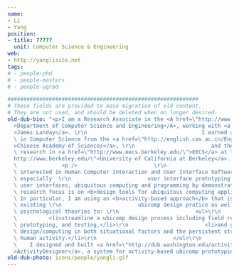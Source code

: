 ```yaml
---
name:
- Li
- Yang
position:
- title: ?????
  unit: Computer Science & Engineering
web:
- http://yanglisite.net
tags:
# - people-phd
# - people-masters
# - people-ugrad

############################################################
# These fields are provided to ease migration of old content.
# They are not used, and should be deleted when no longer desired.
old-dub-bio: "<p>I am a Research Associate in the <A href=\"http://www.cs.washington.edu/\"\
  >Department of Computer Science and Engineering</A>, working with <a href=\"http://www.cs.washington.edu/homes/landay\"\
  >James Landay</a>. \r\n                                    I earned a Ph.D. degree\
  \ in Computer Science from the <a href=\"http://english.cas.ac.cn/Eng2003/page/home.asp\"\
  >Chinese Academy of Sciences</a>, \r\n                        and then did my postdoctoral\
  \ research in <a href=\"http://www.eecs.berkeley.edu/\">EECS</a> at the <a href=\"\
  http://www.berkeley.edu/\">University of California at Berkeley</a>.           \
  \              <p />                        \r\n                        I am broadly\
  \ interested in Human-Computer Interaction and User Interface Software Engineering,\
  \ especially  \r\n                        user interface prototyping tools, pen-based\
  \ user interfaces, ubiquitous computing and programming by demonstration. My current\
  \ research focus is on <b>design tools for ubiquitous computing applications</b>.\
  \ In particular, I am using an <b>activity-based approach</b> that is grounded in\
  \ existing \r\n                        ubicomp design pratice as well as social\
  \ psychological theories to: \r\n                        <ul>\r\n              \
  \          <li>streamline a ubicomp design process including field research, analysis,\
  \ prototyping, and testing,</li>\r\n                        <li>and ground interaction\
  \ design/computing in both situational factors and the persistent structures of\
  \ human activity.</li>\r\n                        </ul>\r\n                    \
  \    I designed and built <a href=\"http://dub.washington.edu/activitydesigner\"\
  >ActivityDesigner</a>, a system for activity-based ubicomp prototyping."
old-dub-photo: icons/people/yangli.gif
---
```

